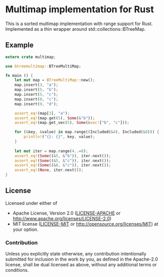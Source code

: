 # Multimap implementation for Rust

This is a sorted multimap implementation with range support for Rust. Implemented as a thin wrapper around
std::collections::BTreeMap.

## Example

````rust
extern crate multimap;

use btreemultimap::BTreeMultiMap;

fn main () {
    let mut map = BTreeMultiMap::new();
    map.insert(3, "a");
    map.insert(5, "b");
    map.insert(5, "c");
    map.insert(8, "c");
    map.insert(9, "d");

    assert_eq!(map[3], "a");
    assert_eq!(map.get(5), Some(&"b"));
    assert_eq!(map.get_vec(5), Some(&vec!["b", "c"]));

    for (&key, &value) in map.range((Included(&4), Included(&8))) {
        println!("{}: {}", key, value);
    }
    
    let mut iter = map.range(4..=8);
    assert_eq!(Some((&5, &"b")), iter.next());
    assert_eq!(Some((&5, &"c")), iter.next());
    assert_eq!(Some((&8, &"c")), iter.next());
    assert_eq!(None, iter.next());
}
````

## License

Licensed under either of
 * Apache License, Version 2.0 ([LICENSE-APACHE](LICENSE-APACHE) or http://www.apache.org/licenses/LICENSE-2.0)
 * MIT license ([LICENSE-MIT](LICENSE-MIT) or http://opensource.org/licenses/MIT)
at your option.

### Contribution

Unless you explicitly state otherwise, any contribution intentionally submitted
for inclusion in the work by you, as defined in the Apache-2.0 license, shall be dual licensed as above, without any
additional terms or conditions.
